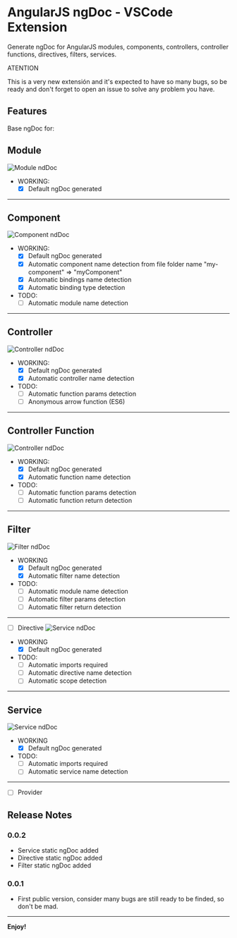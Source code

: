 # AngularJS ngDoc - VSCode Extension

Generate ngDoc for AngularJS modules, components, controllers, controller functions, directives, filters, services.

ATENTION

This is a very new extensión and it's expected to have so many bugs, so be ready and don't forget to open an issue to solve any problem you have.

## Features

Base ngDoc for: 
## Module
![Module ndDoc](./images/module_demo.gif)

* WORKING:
    * [x] Default ngDoc generated
---
## Component
![Component ndDoc](./images/component_demo.gif)
  
  * WORKING:
    * [x] Default ngDoc generated
    * [x] Automatic component name detection from file folder name "my-component" => "myComponent"
    * [x] Automatic bindings name detection
    * [x] Automatic binding type detection
  * TODO:
    * [ ] Automatic module name detection
---
## Controller 
![Controller ndDoc](./images/controller_demo.gif)
  
  * WORKING:
    * [x] Default ngDoc generated
    * [x] Automatic controller name detection
  * TODO:
    * [ ] Automatic function params detection
    * [ ] Anonymous arrow function (ES6)
---
## Controller Function
![Controller ndDoc](./images/controller_function_demo.gif)
  
  * WORKING:
    * [x] Default ngDoc generated
    * [x] Automatic function name detection
  * TODO:
    * [ ] Automatic function params detection
    * [ ] Automatic function return detection
---
## Filter
![Filter ndDoc](./images/filter_demo.gif)
  
  * WORKING
    * [x] Default ngDoc generated
    * [x] Automatic filter name detection
  * TODO:
    * [ ] Automatic module name detection
    * [ ] Automatic filter params detection
    * [ ] Automatic filter return detection

---
* [ ] Directive
![Service ndDoc](./images/service_demo.gif)
 * WORKING
    * [x] Default ngDoc generated
  * TODO:
    * [ ] Automatic imports required
    * [ ] Automatic directive name detection
    * [ ] Automatic scope detection
---
## Service  
![Service ndDoc](./images/service_demo.gif)

  * WORKING
    * [x] Default ngDoc generated
  * TODO:
    * [ ] Automatic imports required
    * [ ] Automatic service name detection
---
* [ ] Provider


## Release Notes
### 0.0.2
* Service static ngDoc added
* Directive static ngDoc added
* Filter static ngDoc added

### 0.0.1
* First public version, consider many bugs are still ready to be finded, so don't be mad.

---

**Enjoy!**
